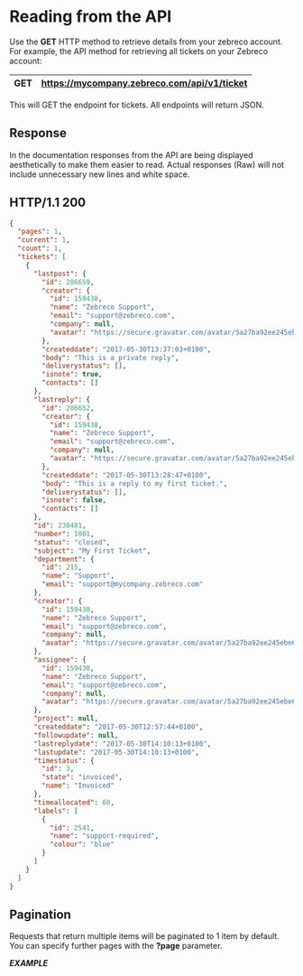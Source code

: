 # Reading from the API

Use the **GET** HTTP method to retrieve details from your zebreco account. For example, the API method for retrieving all tickets on your Zebreco account:


| **GET** | https://mycompany.zebreco.com/api/v1/ticket |
|-|-|

This will GET the endpoint for tickets. All endpoints will return JSON.

## Response

In the documentation responses from the API are being displayed aesthetically to make them easier to read. Actual responses (Raw) will not include unnecessary new lines and white space. 

**HTTP/1.1 200**
-----------------
```JSON
{
  "pages": 1,
  "current": 1,
  "count": 1,
  "tickets": [
    {
      "lastpost": {
        "id": 286659,
        "creator": {
          "id": 159438,
          "name": "Zebreco Support",
          "email": "support@zebreco.com",
          "company": null,
          "avatar": "https://secure.gravatar.com/avatar/5a27ba92ee245ebe6a08d3091d61e0aa?d=identicon"
        },
        "createddate": "2017-05-30T13:37:03+0100",
        "body": "This is a private reply",
        "deliverystatus": [],
        "isnote": true,
        "contacts": []
      },
      "lastreply": {
        "id": 286652,
        "creator": {
          "id": 159438,
          "name": "Zebreco Support",
          "email": "support@zebreco.com",
          "company": null,
          "avatar": "https://secure.gravatar.com/avatar/5a27ba92ee245ebe6a08d3091d61e0aa?d=identicon"
        },
        "createddate": "2017-05-30T13:28:47+0100",
        "body": "This is a reply to my first ticket.",
        "deliverystatus": [],
        "isnote": false,
        "contacts": []
      },
      "id": 230481,
      "number": 1001,
      "status": "closed",
      "subject": "My First Ticket",
      "department": {
        "id": 215,
        "name": "Support",
        "email": "support@mycompany.zebreco.com"
      },
      "creator": {
        "id": 159438,
        "name": "Zebreco Support",
        "email": "support@zebreco.com",
        "company": null,
        "avatar": "https://secure.gravatar.com/avatar/5a27ba92ee245ebe6a08d3091d61e0aa?d=identicon"
      },
      "assignee": {
        "id": 159438,
        "name": "Zebreco Support",
        "email": "support@zebreco.com",
        "company": null,
        "avatar": "https://secure.gravatar.com/avatar/5a27ba92ee245ebe6a08d3091d61e0aa?d=identicon"
      },
      "project": null,
      "createddate": "2017-05-30T12:57:44+0100",
      "followupdate": null,
      "lastreplydate": "2017-05-30T14:10:13+0100",
      "lastupdate": "2017-05-30T14:10:13+0100",
      "timestatus": {
        "id": 3,
        "state": "invoiced",
        "name": "Invoiced"
      },
      "timeallocated": 60,
      "labels": [
        {
          "id": 2541,
          "name": "support-required",
          "colour": "blue"
        }
      ]
    }
  ]
}
```

## Pagination

Requests that return multiple items will be paginated to 1 item by default. You can specify further pages with the **?page** parameter.

***EXAMPLE***

